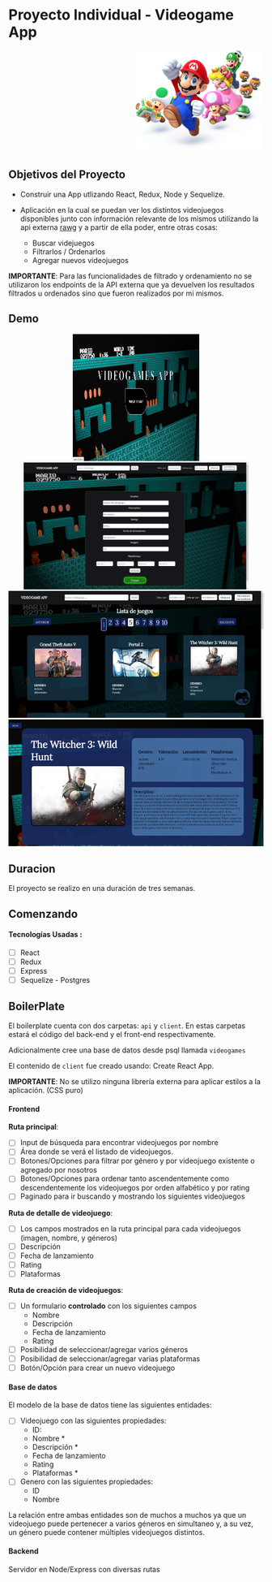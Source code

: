 
# Proyecto Individual - Videogame App

<p align="right">
  <img height="200" src="./videogame.png" />
</p>

## Objetivos del Proyecto

- Construir una App utlizando React, Redux, Node y Sequelize.
- Aplicación en la cual se puedan ver los distintos videojuegos disponibles junto con información relevante de los mismos utilizando la api externa [rawg](https://rawg.io/apidocs) y a partir de ella poder, entre otras cosas:

  - Buscar videjuegos
  - Filtrarlos / Ordenarlos
  - Agregar nuevos videojuegos

__IMPORTANTE__: Para las funcionalidades de filtrado y ordenamiento no se utilizaron los endpoints de la API externa que ya devuelven los resultados filtrados u ordenados sino que fueron realizados por mi mismos.

## Demo
<div align="center">
   <img height="250" width="250" src="./imgDemo/2.png" />
  <img height="250" src="./imgDemo/1.png" />
  <img height="250" src="./imgDemo/3.png" />
  <img height="250" src="./imgDemo/4.png" />
</div>


## Duracion

El proyecto se realizo en una duración de tres semanas.

## Comenzando

#### Tecnologías Usadas :
- [ ] React
- [ ] Redux
- [ ] Express
- [ ] Sequelize - Postgres

## BoilerPlate

El boilerplate cuenta con dos carpetas: `api` y `client`. En estas carpetas estará el código del back-end y el front-end respectivamente.

Adicionalmente cree una base de datos desde psql llamada `videogames`

El contenido de `client` fue creado usando: Create React App.


__IMPORTANTE__: No se utilizo ninguna librería externa para aplicar estilos a la aplicación. (CSS puro)

#### Frontend

__Ruta principal__: 
- [ ] Input de búsqueda para encontrar videojuegos por nombre
- [ ] Área donde se verá el listado de videojuegos.
- [ ] Botones/Opciones para filtrar por género y por videojuego existente o agregado por nosotros
- [ ] Botones/Opciones para ordenar tanto ascendentemente como descendentemente los videojuegos por orden alfabético y por rating
- [ ] Paginado para ir buscando y mostrando los siguientes videojuegos

__Ruta de detalle de videojuego__:
- [ ] Los campos mostrados en la ruta principal para cada videojuegos (imagen, nombre, y géneros)
- [ ] Descripción
- [ ] Fecha de lanzamiento
- [ ] Rating
- [ ] Plataformas

__Ruta de creación de videojuegos__:
- [ ] Un formulario __controlado__ con los siguientes campos
  - Nombre
  - Descripción
  - Fecha de lanzamiento
  - Rating
- [ ] Posibilidad de seleccionar/agregar varios géneros
- [ ] Posibilidad de seleccionar/agregar varias plataformas
- [ ] Botón/Opción para crear un nuevo videojuego

#### Base de datos

El modelo de la base de datos tiene las siguientes entidades:

- [ ] Videojuego con las siguientes propiedades:
  - ID: 
  - Nombre *
  - Descripción *
  - Fecha de lanzamiento
  - Rating
  - Plataformas *
- [ ] Genero con las siguientes propiedades:
  - ID
  - Nombre

La relación entre ambas entidades son de muchos a muchos ya que un videojuego puede pertenecer a varios géneros en simultaneo y, a su vez, un género puede contener múltiples videojuegos distintos. 


#### Backend

Servidor en Node/Express con diversas rutas


